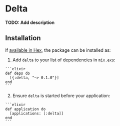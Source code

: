 # Delta

**TODO: Add description**

## Installation

If [available in Hex](https://hex.pm/docs/publish), the package can be installed as:

  1. Add `delta` to your list of dependencies in `mix.exs`:

    ```elixir
    def deps do
      [{:delta, "~> 0.1.0"}]
    end
    ```

  2. Ensure `delta` is started before your application:

    ```elixir
    def application do
      [applications: [:delta]]
    end
    ```

